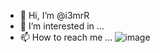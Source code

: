 - 👋 Hi, I’m @i3mrR
- 👀 I’m interested in ...
- 📫 How to reach me ...
![image](https://user-images.githubusercontent.com/55211391/182561088-4f801772-a3c8-40f3-bef1-cf7651b3a015.png)
